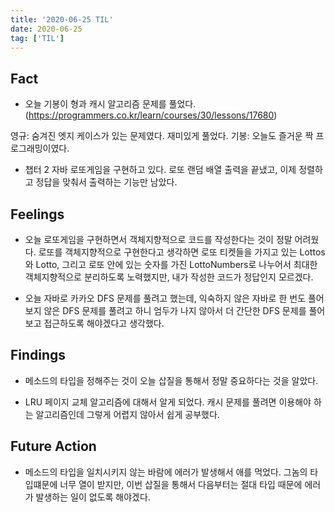 ```yaml
---
title: '2020-06-25 TIL'
date: 2020-06-25
tag: ['TIL']
---
```


## Fact

- 오늘 기봉이 형과 캐시 알고리즘 문제를 풀었다.
  (https://programmers.co.kr/learn/courses/30/lessons/17680)

영규: 숨겨진 엣지 케이스가 있는 문제였다. 재미있게 풀었다.
기봉: 오늘도 즐거운 짝 프로그래밍이였다.

- 챕터 2 자바 로또게임을 구현하고 있다. 로또 랜덤 배열 출력을 끝냈고, 이제 정렬하고 정답을 맞춰서 출력하는 기능만 남았다.

## Feelings

- 오늘 로또게임을 구현하면서 객체지향적으로 코드를 작성한다는 것이 정말 어려웠다. 로또를 객체지향적으로 구현한다고 생각하면 로또 티켓들을 가지고 있는 Lottos와 Lotto, 그리고 로또 안에 있는 숫자를 가진 LottoNumbers로 나누어서 최대한 객체지향적으로 분리하도록 노력했지만, 내가 작성한 코드가 정답인지 모르겠다.

- 오늘 자바로 카카오 DFS 문제를 풀려고 했는데, 익숙하지 않은 자바로 한 번도 풀어보지 않은 DFS 문제를 풀려고 하니 엄두가 나지 않아서 더 간단한 DFS 문제를 풀어보고 접근하도록 해야겠다고 생각했다.

## Findings

- 메소드의 타입을 정해주는 것이 오늘 삽질을 통해서 정말 중요하다는 것을 알았다.

- LRU 페이지 교체 알고리즘에 대해서 알게 되었다. 캐시 문제를 풀려면 이용해야 하는 알고리즘인데 그렇게 어렵지 않아서 쉽게 공부했다.

## Future Action

- 메소드의 타입을 일치시키지 않는 바람에 에러가 발생해서 애를 먹었다. 그놈의 타입떄문에 너무 열이 받지만, 이번 삽질을 통해서 다음부터는 절대 타입 때문에 에러가 발생하는 일이 없도록 해야겠다.
